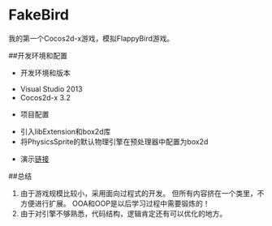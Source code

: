 FakeBird
========

我的第一个Cocos2d-x游戏，模拟FlappyBird游戏。

##开发环境和配置

+ 开发环境和版本
 - Visual Studio 2013
 - Cocos2d-x 3.2
+ 项目配置
 - 引入libExtension和box2d库
 - 将PhysicsSprite的默认物理引擎在预处理器中配置为box2d
+ 演示[链接](http://v.youku.com/v_show/id_XODE1ODk1NzI4.html)

##总结

1. 由于游戏规模比较小，采用面向过程式的开发。
但所有内容挤在一个类里，不方便进行扩展。
OOA和OOP是以后学习过程中需要锻炼的！
2. 由于对引擎不够熟悉，代码结构，逻辑肯定还有可以优化的地方。

